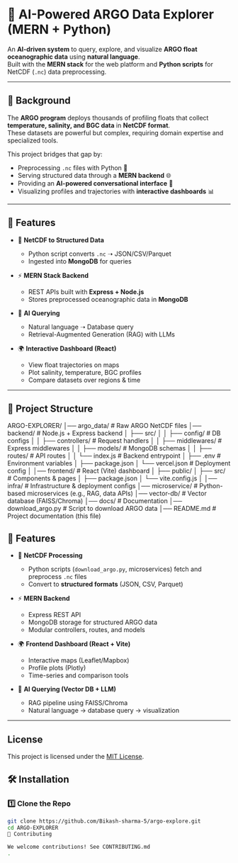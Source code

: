 # 🌊 AI-Powered ARGO Data Explorer (MERN + Python)

An **AI-driven system** to query, explore, and visualize **ARGO float oceanographic data** using **natural language**.  
Built with the **MERN stack** for the web platform and **Python scripts** for NetCDF (`.nc`) data preprocessing.

---

## 📖 Background  

The **ARGO program** deploys thousands of profiling floats that collect **temperature, salinity, and BGC data** in **NetCDF format**.  
These datasets are powerful but complex, requiring domain expertise and specialized tools.  

This project bridges that gap by:  
- Preprocessing `.nc` files with Python 🐍  
- Serving structured data through a **MERN backend** 🌐  
- Providing an **AI-powered conversational interface** 🤖  
- Visualizing profiles and trajectories with **interactive dashboards** 📊  

---

## 🚀 Features  

- 📂 **NetCDF to Structured Data**  
  - Python script converts `.nc` ➝ JSON/CSV/Parquet  
  - Ingested into **MongoDB** for queries  

- ⚡ **MERN Stack Backend**  
  - REST APIs built with **Express + Node.js**  
  - Stores preprocessed oceanographic data in **MongoDB**  

- 🤖 **AI Querying**  
  - Natural language ➝ Database query  
  - Retrieval-Augmented Generation (RAG) with LLMs  

- 🌍 **Interactive Dashboard (React)**  
  - View float trajectories on maps  
  - Plot salinity, temperature, BGC profiles  
  - Compare datasets over regions & time  

---

## 📂 Project Structure  
ARGO-EXPLORER/
│── argo_data/ # Raw ARGO NetCDF files
│── backend/ # Node.js + Express backend
│ ├── src/
│ │ ├── config/ # DB configs
│ │ ├── controllers/ # Request handlers
│ │ ├── middlewares/ # Express middlewares
│ │ ├── models/ # MongoDB schemas
│ │ ├── routes/ # API routes
│ │ └── index.js # Backend entrypoint
│ ├── .env # Environment variables
│ ├── package.json
│ └── vercel.json # Deployment config
│
│── frontend/ # React (Vite) dashboard
│ ├── public/
│ ├── src/ # Components & pages
│ ├── package.json
│ └── vite.config.js
│
│── infra/ # Infrastructure & deployment configs
│── microservice/ # Python-based microservices (e.g., RAG, data APIs)
│── vector-db/ # Vector database (FAISS/Chroma)
│── docs/ # Documentation
│── download_argo.py # Script to download ARGO data
│── README.md # Project documentation (this file)

## 🚀 Features  

- 📂 **NetCDF Processing**  
  - Python scripts (`download_argo.py`, microservices) fetch and preprocess `.nc` files  
  - Convert to **structured formats** (JSON, CSV, Parquet)  

- ⚡ **MERN Backend**  
  - Express REST API  
  - MongoDB storage for structured ARGO data  
  - Modular controllers, routes, and models  

- 🌍 **Frontend Dashboard (React + Vite)**  
  - Interactive maps (Leaflet/Mapbox)  
  - Profile plots (Plotly)  
  - Time-series and comparison tools  

- 🧠 **AI Querying (Vector DB + LLM)**  
  - RAG pipeline using FAISS/Chroma  
  - Natural language → database query → visualization  

---
## License

This project is licensed under the [MIT License](./LICENSE).

## 🛠️ Installation  

### 1️⃣ Clone the Repo  
```bash
git clone https://github.com/Bikash-sharma-5/argo-explore.git
cd ARGO-EXPLORER
🤝 Contributing

We welcome contributions! See CONTRIBUTING.md
.
